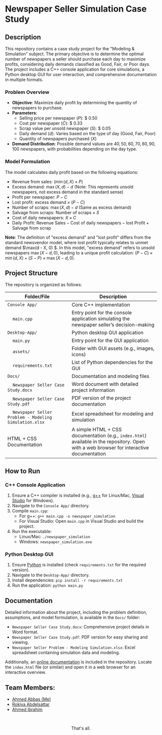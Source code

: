 # Newspaper Seller Simulation Case Study

## Description

This repository contains a case study project for the "Modeling & Simulation" subject. The primary objective is to determine the optimal number of newspapers a seller should purchase each day to maximize profits, considering daily demands classified as Good, Fair, or Poor days. The project includes a C++ console application for core simulations, a Python desktop GUI for user interaction, and comprehensive documentation in multiple formats.

### Problem Overview

- **Objective**: Maximize daily profit by determining the quantity of newspapers to purchase.
- **Parameters**:
  - Selling price per newspaper $(P)$: \$ $0.50$
  - Cost per newspaper $(C)$: \$ $0.33$
  - Scrap value per unsold newspaper $(S)$: \$ $0.05$
  - Daily demand $(d)$: Varies based on the type of day (Good, Fair, Poor)
  - Quantity of newspapers purchased $(X)$
- **Demand Distribution**: Possible demand values are $40, 50, 60, 70, 80, 90, 100$ newspapers, with probabilities depending on the day type.

### Model Formulation

The model calculates daily profit based on the following equations:

- Revenue from sales: $(\min(d, X) \times P)$
- Excess demand: $\max(X, d) - d$ (Note: This represents unsold newspapers, not excess demand in the standard sense)
- Profit per newspaper: $P - C$
- Lost profit: $\text{excess demand} \times (P - C)$
- Number of scraps: $\max(X, d) - d$ (Same as excess demand)
- Salvage from scraps: $\text{Number of scraps} \times S$
- Cost of daily newspapers: $X \times C$
- Daily Profit: $\text{Revenue Sales} - \text{Cost of daily newspapers} - \text{lost Profit} + \text{Salvage from scrap}$

**Note**: The definition of "excess demand" and "lost profit" differs from the standard newsvendor model, where lost profit typically relates to unmet demand $\max(d - X, 0) $. In this model, "excess demand" refers to unsold newspapers $\max(X - d, 0)$, leading to a unique profit calculation: $(P - C) \times \min(d, X) + (S - P) \times \max(X - d, 0)$.

## Project Structure

The repository is organized as follows:

| Folder/File | Description |
|-------------|-------------|
| `Console App/` | Core C++ implementation |
| &nbsp;&nbsp;&nbsp;&nbsp;`main.cpp` | Entry point for the console application simulating the newspaper seller’s decision-making |
| `Desktop-App/` | Python desktop GUI application |
| &nbsp;&nbsp;&nbsp;&nbsp;`main.py` | Entry point for the GUI application |
| &nbsp;&nbsp;&nbsp;&nbsp;`assets/` | Folder with GUI assets (e.g., images, icons) |
| &nbsp;&nbsp;&nbsp;&nbsp;`requirements.txt` | List of Python dependencies for the GUI |
| `Docs/` | Documentation and modeling files |
| &nbsp;&nbsp;&nbsp;&nbsp;`Newspaper Seller Case Study.docx` | Word document with detailed project information |
| &nbsp;&nbsp;&nbsp;&nbsp;`Newspaper Seller Case Study.pdf` | PDF version of the project documentation |
| &nbsp;&nbsp;&nbsp;&nbsp;`Newspaper Seller Problem - Modeling Simulation.xlsx` | Excel spreadsheet for modeling and simulation |
| HTML + CSS Documentation | A simple HTML + CSS documentation (e.g., `index.html`) available in the repository. Open with a web browser for interactive documentation |

## How to Run

### C++ Console Application

1. Ensure a C++ compiler is installed (e.g., [g++](https://gcc.gnu.org/) for Linux/Mac, [Visual Studio](https://visualstudio.microsoft.com/) for Windows).
2. Navigate to the `Console App/` directory.
3. Compile `main.cpp`:
   - For g++: `g++ main.cpp -o newspaper_simulation`
   - For Visual Studio: Open `main.cpp` in Visual Studio and build the project.
4. Run the executable:
   - Linux/Mac: `./newspaper_simulation`
   - Windows: `newspaper_simulation.exe`

### Python Desktop GUI

1. Ensure [Python](https://www.python.org/) is installed (check `requirements.txt` for the required version).
2. Navigate to the `Desktop-App/` directory.
3. Install dependencies: `pip install -r requirements.txt`
4. Run the application: `python main.py`

## Documentation

Detailed information about the project, including the problem definition, assumptions, and model formulation, is available in the `Docs/` folder:

- `Newspaper Seller Case Study.docx`: Comprehensive project details in Word format.
- `Newspaper Seller Case Study.pdf`: PDF version for easy sharing and viewing.
- `Newspaper Seller Problem - Modeling Simulation.xlsx`: Excel spreadsheet containing simulation data and modeling.

Additionally, an [online documentation](https://3bbaas.github.io/Newspaper-Selle-rSimulation-Case-Study/) is included in the repository. Locate the `index.html` file (or similar) and open it in a web browser for an interactive overview.

## Team Members:
- [Ahmed Abbas (Me)](https://github.com/3bbaas)
- [Rokiya Abdelsattar](https://github.com/RokiyaAbdElsatar)
- [Ahmed Ibrahim](https://github.com/jamika78)


<center>
  <br/>
  
  <p>That's all.</p>

</center>
